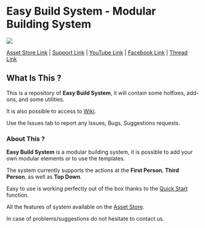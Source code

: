 # Easy Build System - Modular Building System

[![](https://gyazo.com/6510e91979bfdd8cca26947949d71bb5.png)](https://www.assetstore.unity3d.com/#!/content/45394)

[Asset Store Link](https://www.assetstore.unity3d.com/#!/content/45394) | [Support Link](https://www.assetstore.unity3d.com/#!/content/45394) | [YouTube Link](https://www.youtube.com/channel/UCpqX66gZrAtGJmXJA5k-ciw/) | [Facebook Link](https://www.facebook.com/AdsStudioQuebec/) | [Thread Link](https://forum.unity.com/threads/2017f-easy-build-system-official-thread.366086/)

## What Is This ?

This is a repository of **Easy Build System**, it will contain some hotfixes, add-ons, and some utilities.

It is also possible to access to [Wiki](https://github.com/).

Use the Issues tab to report any Issues, Bugs, Suggestions requests.

### About This ?

**Easy Build System** is a modular building system, it is possible to add your own modular elements or to use the templates.

The system currently supports the actions at the **First Person**, **Third Person**, as well as **Top Down**.

Easy to use is working perfectly out of the box thanks to the [Quick Start](https://www.adsstudio12.net/) function.

All the features of system available on the [Asset Store](https://www.assetstore.unity3d.com/#!/content/45394).

In case of problems/suggestions do not hesitate to contact us.
